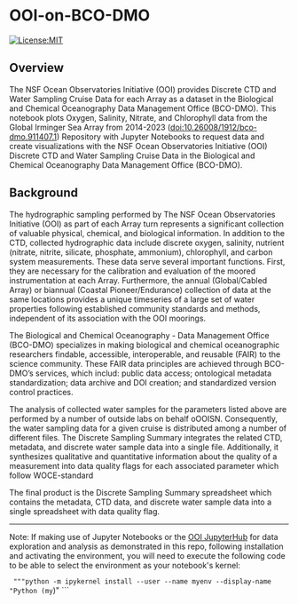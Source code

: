 OOI-on-BCO-DMO
==============================
[![License:MIT](https://img.shields.io/badge/License-MIT-lightgray.svg?style=flt-square)](https://opensource.org/licenses/MIT)
<!-- [![conda-forge](https://img.shields.io/conda/dn/conda-forge/ooi-on-bco-dmo?label=conda-forge)](https://anaconda.org/conda-forge/ooi-on-bco-dmo) -->

## Overview
The NSF Ocean Observatories Initiative (OOI) provides Discrete CTD and Water Sampling Cruise Data for each Array as a dataset in the Biological and Chemical Oceanography Data Management Office (BCO-DMO). This notebook plots Oxygen, Salinity, Nitrate, and Chlorophyll data from the Global Irminger Sea Array from 2014-2023 ([doi:10.26008/1912/bco-dmo.911407.1](https://www.bco-dmo.org/dataset/911407)) Repository with Jupyter Notebooks to request data and create visualizations with the NSF Ocean Observatories Initiative (OOI) Discrete CTD and Water Sampling Cruise Data in the Biological and Chemical Oceanography Data Management Office (BCO-DMO).


## Background
The hydrographic sampling performed by The NSF Ocean Observatories Initiative (OOI) as part of each Array turn represents a significant collection of valuable physical, chemical, and biological information. In addition to the CTD, collected hydrographic data include discrete oxygen, salinity, nutrient (nitrate, nitrite, silicate, phosphate, ammonium), chlorophyll, and carbon system measurements. These data serve several important functions. First, they are necessary for the calibration and evaluation of the moored instrumentation at each Array. Furthermore, the annual (Global/Cabled Array) or biannual (Coastal Pioneer/Endurance) collection of data at the same locations provides a unique timeseries of a large set of water properties following established community standards and methods, independent of its association with the OOI moorings.

The Biological and Chemical Oceanography - Data Management Office (BCO-DMO) specializes in making biological and chemical oceanographic researchers findable, accessible, interoperable, and reusable (FAIR) to the science community. These FAIR data principles are achieved through BCO-DMO’s services, which includ: public data access; ontological metadata standardization; data archive and DOI creation; and standardized version control practices.



The analysis of collected water samples for the parameters listed above are performed by a number of outside labs on behalf oOOISN. Consequently, the water sampling data for a given cruise is distributed among a number of different files. The Discrete Sampling Summary integrates the related CTD, metadata, and discrete water sample data into a single file. Additionally, it synthesizes qualitative and quantitative information about the quality of a measurement into data quality flags for each associated parameter which follow WOCE-standard
 
The final product is the Discrete Sampling Summary spreadsheet which contains the metadata, CTD data, and discrete water sample data into a single spreadsheet with data quality flag.

---


Note: If making use of Jupyter Notebooks or the [OOI JupyterHub](https://jupyter.oceanobservatories.org/) for data exploration and analysis as demonstrated in this repo, following installation and activating the environment, you will need to execute the following code to be able to select the environment as your notebook's kernel:


``` """python -m ipykernel install --user --name myenv --display-name "Python (my```)" ```
